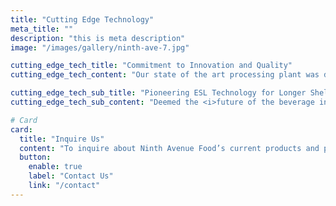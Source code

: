 ```yaml
---
title: "Cutting Edge Technology"
meta_title: ""
description: "this is meta description"
image: "/images/gallery/ninth-ave-7.jpg"

cutting_edge_tech_title: "Commitment to Innovation and Quality"
cutting_edge_tech_content: "Our state of the art processing plant was developed to meet and exceed the demands of a growing industry. With the same **<i>commitment to both innovation and quality<i>**, we are proud to offer fresher tasting and longer lasting products."

cutting_edge_tech_sub_title: "Pioneering ESL Technology for Longer Shelf Life"
cutting_edge_tech_sub_content: "Deemed the <i>future of the beverage industry<i>, __**Ninth Ave Foods**__ is proud to offer ESL capabilities. Utilizing a combination of high temperature and an ultra clean filling environment allows us to package dairy and nondairy products with an extended shelf life while maintaining the nutritional benefits of the product.\n\nESL technology has many benefits including increased food safety, consistent flavor, better performance, and expanded distribution and sales opportunities."

# Card
card:
  title: "Inquire Us"
  content: "To inquire about Ninth Avenue Food’s current products and packaging capabilities for dairy alternatives, creamers, dairy beverages, and seasonal items, please Contact Us."
  button:
    enable: true
    label: "Contact Us"
    link: "/contact"
---
```

